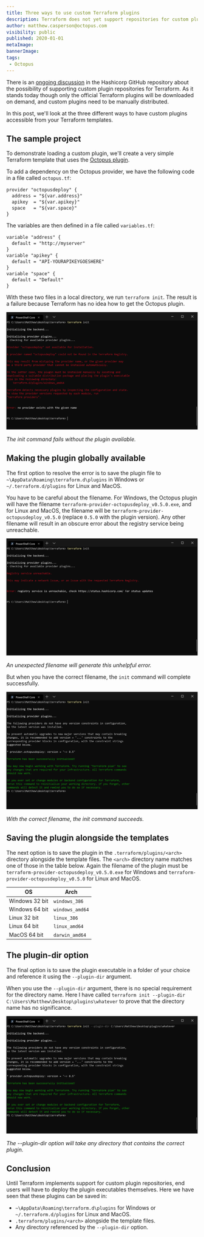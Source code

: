 ```yaml
---
title: Three ways to use custom Terraform plugins
description: Terraform does not yet support repositories for custom plugins, but here are three ways to utilize your custom plugins.
author: matthew.casperson@octopus.com
visibility: public
published: 2020-01-01
metaImage:
bannerImage:
tags:
 - Octopus
---
```


There is an [ongoing discussion](https://github.com/hashicorp/terraform/issues/15252) in the Hashicorp GitHub repository about the possibility of supporting custom plugin repositories for Terraform. As it stands today though only the official Terraform plugins will be downloaded on demand, and custom plugins need to be manually distributed.

In this post, we'll look at the three different ways to have custom plugins accessible from your Terraform templates.

## The sample project

To demonstrate loading a custom plugin, we'll create a very simple Terraform template that uses the [Octopus plugin](https://github.com/OctopusDeploy/terraform-provider-octopusdeploy).

To add a dependency on the Octopus provider, we have the following code in a file called `octopus.tf`:

```hcl
provider "octopusdeploy" {
  address = "${var.address}"
  apikey  = "${var.apikey}"
  space   = "${var.space}"
}
```

The variables are then defined in a file called `variables.tf`:

```hcl
variable "address" {
  default = "http://myserver"
}
variable "apikey" {
  default = "API-YOURAPIKEYGOESHERE"
}
variable "space" {
  default = "Default"
}
```

With these two files in a local directory, we run `terraform init`. The result is a failure because Terraform has no idea how to get the Octopus plugin.

![](failure.png "width=500")

*The init command fails without the plugin available.*

## Making the plugin globally available

The first option to resolve the error is to save the plugin file to `~\AppData\Roaming\terraform.d\plugins` in Windows or `~/.terraform.d/plugins` for Linux and MacOS.

You have to be careful about the filename. For Windows, the Octopus plugin will have the filename `terraform-provider-octopusdeploy_v0.5.0.exe`, and for Linux and MacOS, the filename will be `terraform-provider-octopusdeploy_v0.5.0` (replace `0.5.0` with the plugin version). Any other filename will result in an obscure error about the registry service being unreachable.

![](bad-filename.png "width=500")

*An unexpected filename will generate this unhelpful error.*

But when you have the correct filename, the `init` command will complete successfully.

![](success.png "width=500")

*With the correct filename, the init command succeeds.*

## Saving the plugin alongside the templates

The next option is to save the plugin in the `.terraform/plugins/<arch>` directory alongside the template files. The `<arch>` directory name matches one of those in the table below. Again the filename of the plugin must be `terraform-provider-octopusdeploy_v0.5.0.exe` for Windows and `terraform-provider-octopusdeploy_v0.5.0` for Linux and MacOS.

|OS|Arch|
|-|-|
|Windows 32 bit|`windows_386`|
|Windows 64 bit|`windows_amd64`|
|Linux 32 bit|`linux_386`|
|Linux 64 bit|`linux_amd64`|
|MacOS 64 bit|`darwin_amd64`|

## The plugin-dir option

The final option is to save the plugin executable in a folder of your choice and reference it using the `--plugin-dir` argument.

When you use the `--plugin-dir` argument, there is no special requirement for the directory name. Here I have called `terraform init --plugin-dir C:\Users\Matthew\Desktop\plugins\whatever` to prove that the directory name has no significance.

![](plugin-dir-whatever.png "width=500")

*The --plugin-dir option will take any directory that contains the correct plugin.*

## Conclusion

Until Terraform implements support for custom plugin repositories, end users will have to deploy the plugin executables themselves. Here we have seen that these plugins can be saved in:

* `~\AppData\Roaming\terraform.d\plugins` for Windows or `~/.terraform.d/plugins` for Linux and MacOS.
* `.terraform/plugins/<arch>` alongside the template files.
* Any directory referenced by the `--plugin-dir` option.
